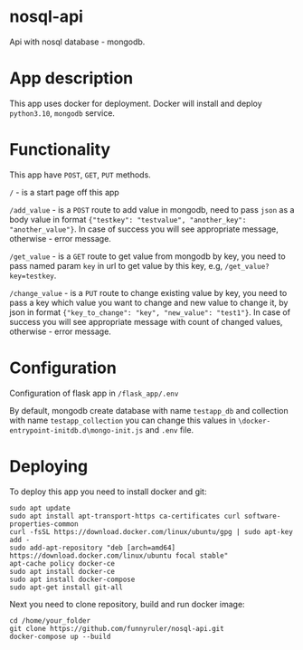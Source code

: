 # nosql-api
Api with nosql database - mongodb.
# App description
This app uses docker for deployment. Docker will install and deploy `python3.10`, `mongodb` service.
# Functionality
This app have `POST`, `GET`, `PUT` methods.

`/` - is a start page off this app

`/add_value` - is a `POST` route to add value in mongodb, need to pass `json` as a body value in format `{"testkey": "testvalue", "another_key": "another_value"}`.
In case of success you will see appropriate message, otherwise - error message.

`/get_value` - is a `GET` route to get value from mongodb by key, you need to pass named param `key` in url 
to get value by this key, e.g, `/get_value?key=testkey`.

`/change_value` - is a `PUT` route to change existing value by key, you need to pass 
a key which value you want to change and new value to change it, by json in format `{"key_to_change": "key", "new_value": "test1"}`.
In case of success you will see appropriate message with count of changed values, otherwise - error message.
# Configuration
Configuration of flask app in `/flask_app/.env`

By default, mongodb create database with name `testapp_db` and collection with name 
`testapp_collection` you can change this values in `\docker-entrypoint-initdb.d\mongo-init.js` 
and `.env` file.
# Deploying
To deploy this app you need to install docker and git:
```
sudo apt update
sudo apt install apt-transport-https ca-certificates curl software-properties-common
curl -fsSL https://download.docker.com/linux/ubuntu/gpg | sudo apt-key add -
sudo add-apt-repository "deb [arch=amd64] https://download.docker.com/linux/ubuntu focal stable"
apt-cache policy docker-ce
sudo apt install docker-ce
sudo apt install docker-compose
sudo apt-get install git-all
```
Next you need to clone repository, build and run docker image:
```
cd /home/your_folder
git clone https://github.com/funnyruler/nosql-api.git
docker-compose up --build
```
